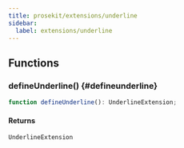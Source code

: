 ```yaml
---
title: prosekit/extensions/underline
sidebar:
  label: extensions/underline
---
```


<!-- DEBUG memberWithGroups 1 -->

<!-- DEBUG memberWithGroups 4 -->

<!-- DEBUG memberWithGroups 7 -->

<!-- DEBUG memberWithGroups 8 -->

<!-- DEBUG memberWithGroups 9 -->

## Functions

### defineUnderline() {#defineunderline}

```ts
function defineUnderline(): UnderlineExtension;
```

#### Returns

`UnderlineExtension`

<!-- DEBUG inheritance start kind=4096 -->

<!-- DEBUG memberWithGroups 10 -->
